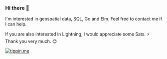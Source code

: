 ### Hi there 👋

I'm interested in geospatial data, SQL, Go and Elm. Feel free to contact me if I can help.

If you are also interested in Lightning, I would appreciate some Sats. ⚡ Thank you very much. :blush:

[![tippin.me](https://badgen.net/badge/%E2%9A%A1%EF%B8%8Ftippin.me/@_wroge/F0918E)](https://tippin.me/@_wroge)
